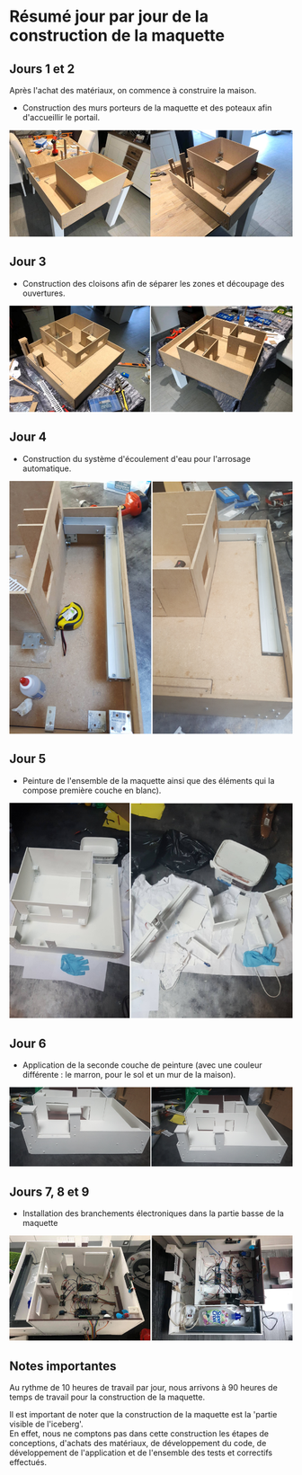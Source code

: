# Résumé jour par jour de la construction de la maquette

## Jours 1 et 2

Après l'achat des matériaux, on commence à construire la maison. 

- Construction des murs porteurs de la maquette et des poteaux afin d'accueillir le portail.

<img src="./img/construction1.png" alt=""/>

## Jour 3

- Construction des cloisons afin de séparer les zones et découpage des ouvertures.  

<img src="./img/construction2.png" alt=""/>

## Jour 4

- Construction du système d'écoulement d'eau pour l'arrosage automatique.  

<img src="./img/construction3.png" alt=""/>

## Jour 5 

- Peinture de l'ensemble de la maquette ainsi que des éléments qui la compose première couche en blanc).  

<img src="./img/construction4.png" alt=""/>

## Jour 6 

- Application de la seconde couche de peinture (avec une couleur différente : le marron, pour le sol et un mur de la maison).

<img src="./img/construction5.png" alt=""/>

## Jours 7, 8 et 9

- Installation des branchements électroniques dans la partie basse de la maquette  

<img src="./img/construction6.png" alt=""/>

## Notes importantes

Au rythme de 10 heures de travail par jour, nous arrivons à 90 heures de temps de travail pour la construction de la maquette.

Il est important de noter que la construction de la maquette est la 'partie visible de l'iceberg'.   
En effet, nous ne comptons pas dans cette construction les étapes de conceptions, d'achats des matériaux, de développement du code, de développement de l'application et de l'ensemble des tests et correctifs effectués.




